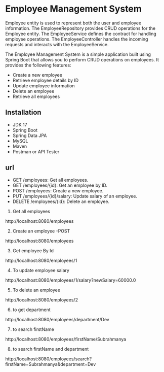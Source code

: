 # Employee Management System

Employee entity is used to represent both the user and employee information. The EmployeeRepository provides CRUD operations for the Employee entity. The EmployeeService defines the contract for handling employee operations. The EmployeeController handles the incoming requests and interacts with the EmployeeService.

The Employee Management System is a simple application built using Spring Boot that allows you to perform CRUD operations on employees. It provides the following features:

- Create a new employee
- Retrieve employee details by ID
- Update employee information
- Delete an employee
- Retrieve all employees

## Installation

- JDK 17
- Spring Boot
- Spring Data JPA
- MySQL
- Maven
- Postman or API Tester
  
## url
- GET /employees: Get all employees.
- GET /employees/{id}: Get an employee by ID.
- POST /employees: Create a new employee.
- PUT /employees/{id}/salary: Update salary of an employee.
- DELETE /employees/{id}: Delete an employee. 


1. Get all employees

  http://localhost:8080/employees

2. Create an employee -POST

  http://localhost:8080/employees

3. Get employee By Id

  http://localhost:8080/employees/1

4. To update employee salary 

  http://localhost:8080/employees/1/salary?newSalary=60000.0

5. To delete an employee

http://localhost:8080/employees/2

6. to get department

http://localhost:8080/employees/department/Dev

7. to search firstName 

http://localhost:8080/employees/firstName/Subrahmanya

8. to search firstName and department

http://localhost:8080/employees/search?firstName=Subrahmanya&department=Dev





